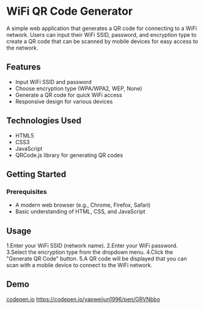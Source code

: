 # WiFi QR Code Generator

A simple web application that generates a QR code for connecting to a WiFi network. Users can input their WiFi SSID, password, and encryption type to create a QR code that can be scanned by mobile devices for easy access to the network.

## Features

- Input WiFi SSID and password
- Choose encryption type (WPA/WPA2, WEP, None)
- Generate a QR code for quick WiFi access
- Responsive design for various devices

## Technologies Used

- HTML5
- CSS3
- JavaScript
- QRCode.js library for generating QR codes

## Getting Started

### Prerequisites

- A modern web browser (e.g., Chrome, Firefox, Safari)
- Basic understanding of HTML, CSS, and JavaScript

## Usage
1.Enter your WiFi SSID (network name).
2.Enter your WiFi password.
3.Select the encryption type from the dropdown menu.
4.Click the "Generate QR Code" button.
5.A QR code will be displayed that you can scan with a mobile device to connect to the WiFi network.

## Demo
<a href="https://codepen.io/yapweijun1996/pen/GRVNbbo">codepen.io</a>
https://codepen.io/yapweijun1996/pen/GRVNbbo
